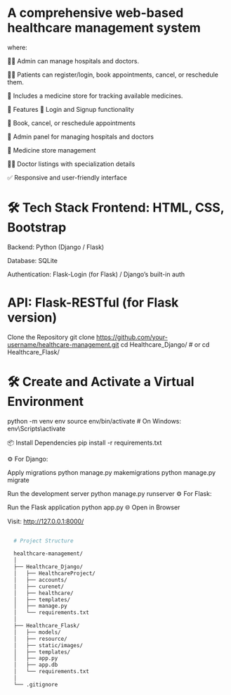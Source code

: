 # A comprehensive web-based healthcare management system 
where:

👨‍⚕ Admin can manage hospitals and doctors.

🧑‍💼 Patients can register/login, book appointments, cancel, or reschedule them.

💊 Includes a medicine store for tracking available medicines.

🚀 Features 🔐 Login and Signup functionality

📅 Book, cancel, or reschedule appointments

🏥 Admin panel for managing hospitals and doctors

💊 Medicine store management

🧑‍⚕ Doctor listings with specialization details

✅ Responsive and user-friendly interface

# 🛠 Tech Stack Frontend: HTML, CSS, Bootstrap

Backend: Python (Django / Flask)

Database: SQLite

Authentication: Flask-Login (for Flask) / Django’s built-in auth

# API: Flask-RESTful (for Flask version)

Clone the Repository
git clone https://github.com/your-username/healthcare-management.git cd Healthcare_Django/ # or cd Healthcare_Flask/

# 🛠 Create and Activate a Virtual Environment
python -m venv env source env/bin/activate # On Windows: env\Scripts\activate

📦 Install Dependencies pip install -r requirements.txt

⚙ For Django:

Apply migrations
python manage.py makemigrations python manage.py migrate

Run the development server
python manage.py runserver ⚙ For Flask:

Run the Flask application
python app.py 🌐 Open in Browser

Visit: http://127.0.0.1:8000/


```bash
  
  # Project Structure
  
  healthcare-management/
  │
  ├── Healthcare_Django/
  │   ├── HealthcareProject/
  │   ├── accounts/
  │   ├── curenet/
  │   ├── healthcare/
  │   ├── templates/
  │   ├── manage.py
  │   └── requirements.txt
  │
  ├── Healthcare_Flask/
  │   ├── models/
  │   ├── resource/
  │   ├── static/images/
  │   ├── templates/
  │   ├── app.py
  │   ├── app.db
  │   └── requirements.txt
  │
  └── .gitignore
